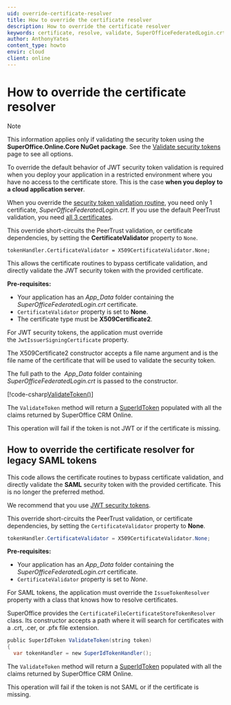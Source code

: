 ```yaml
---
uid: override-certificate-resolver
title: How to override the certificate resolver
description: How to override the certificate resolver
keywords: certificate, resolve, validate, SuperOfficeFederatedLogin.crt, CertificateValidator, JWT security token, X509Certificate2
author: AnthonyYates
content_type: howto
envir: cloud
client: online
---
```


# How to override the certificate resolver

> [!NOTE]
> This information applies only if validating the security token using the **SuperOffice.Online.Core NuGet package**. See the [Validate security tokens][1] page to see all options.

To override the default behavior of JWT security token validation is required when you deploy your application in a restricted environment where you have no access to the certificate store. This is the case **when you deploy to a cloud application server**.

When you override the [security token validation routine][1], you need only 1 certificate, *SuperOfficeFederatedLogin.crt*. If you use the default PeerTrust validation, you need [all 3 certificates][2].

This override short-circuits the PeerTrust validation, or certificate dependencies, by setting the **CertificateValidator** property to `None`.

`tokenHandler.CertificateValidator = X509CertificateValidator.None;`

This allows the certificate routines to bypass certificate validation, and directly validate the JWT security token with the provided certificate.

**Pre-requisites:**

* Your application has an *App_Data* folder containing the *SuperOfficeFederatedLogin.crt* certificate.
* `CertificateValidator` property is set to **None**.
* The certificate type must be **X509Certificate2**.

For JWT security tokens, the application must override the `JwtIssuerSigningCertificate` property.

The X509Certificate2 constructor accepts a file name argument and is the file name of the certificate that will be used to validate the security token.

The full path to the  *App_Data* folder containing *SuperOfficeFederatedLogin.crt* is passed to the constructor.

[!code-csharp[ValidateToken()](includes/validate-token.cs)]

The `ValidateToken` method will return a [SuperIdToken][1] populated with all the claims returned by SuperOffice CRM Online.

This operation will fail if the token is not JWT or if the certificate is missing.

## How to override the certificate resolver for legacy SAML tokens

This code allows the certificate routines to bypass certificate validation, and directly validate the **SAML** security token with the provided certificate. This is no longer the preferred method.

We recommend that you use [JWT security tokens][1].

This override short-circuits the PeerTrust validation, or certificate dependencies, by setting the `CertificateValidator` property to **None**.

```csharp
tokenHandler.CertificateValidator = X509CertificateValidator.None;
```

**Pre-requisites:**

* Your application has an *App_Data* folder containing the *SuperOfficeFederatedLogin.crt* certificate.
* `CertificateValidator` property is set to *None*.

For SAML tokens, the application must override the `IssueTokenResolver` property with a class that knows how to resolve certificates.

SuperOffice provides the `CertificateFileCertificateStoreTokenResolver` class. Its constructor accepts a path where it will search for certificates with a .crt, .cer, or .pfx file extension.

```csharp
public SuperIdToken ValidateToken(string token)
{
  var tokenHandler = new SuperIdTokenHandler();
```

The `ValidateToken` method will return a [SuperIdToken][1] populated with all the claims returned by SuperOffice CRM Online.

This operation will fail if the token is not SAML or if the certificate is missing.

<!-- Referenced links -->
[1]: ../validate-security-tokens.md
[2]: index.md

